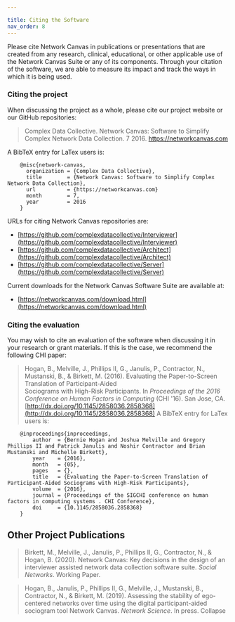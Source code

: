 ```yaml
---

title: Citing the Software
nav_order: 8
---
```


Please cite Network Canvas in publications or presentations that are created from any research, clinical, educational, or other applicable use of the Network Canvas Suite or any of its components. Through your citation of the software, we are able to measure its impact and track the ways in which it is being used.

### Citing the project

When discussing the project as a whole, please cite our project website or our GitHub repositories:

>Complex Data Collective. Network Canvas: Software to Simplify Complex Network Data Collection. 7 2016. https://networkcanvas.com

A BibTeX entry for LaTex users is:

```
    @misc{network-canvas,
      organization = {Complex Data Collective}, 
      title        = {Network Canvas: Software to Simplify Complex Network Data Collection},
      url          = {https://networkcanvas.com}
      month        = 7,
      year         = 2016
    }
```

URLs for citing Network Canvas repositories are:

- [https://github.com/complexdatacollective/Interviewer](https://github.com/complexdatacollective/Interviewer)
- [https://github.com/complexdatacollective/Architect](https://github.com/complexdatacollective/Architect)
- [https://github.com/complexdatacollective/Server](https://github.com/complexdatacollective/Server)

Current downloads for the Network Canvas Software Suite are available at:
- [https://networkcanvas.com/download.html](https://networkcanvas.com/download.html)

### Citing the evaluation

You may wish to cite an evaluation of the software when discussing it in your research or grant materials. If this is the case, we recommend the following CHI paper:

>Hogan, B., Melville, J., Phillips II, G., Janulis, P., Contractor, N., Mustanski, B., &
Birkett, M. (2016). Evaluating the Paper-to-Screen Translation of Participant-Aided     
Sociograms with High-Risk Participants. In _Proceedings of the 2016 Conference on 
Human Factors in Computing_ (CHI '16). San Jose, CA. 
[http://dx.doi.org/10.1145/2858036.2858368](http://dx.doi.org/10.1145/2858036.2858368)
A BibTeX entry for LaTex users is:

```
    @inproceedings{inproceedings,
        author  = {Bernie Hogan and Joshua Melville and Gregory Phillips II and Patrick Janulis and Noshir Contractor and Brian Mustanski and Michelle Birkett},
        year    = {2016},
        month   = {05},
        pages   = {},
        title   = {Evaluating the Paper-to-Screen Translation of Participant-Aided Sociograms with High-Risk Participants},
        volume  = {2016},
        journal = {Proceedings of the SIGCHI conference on human factors in computing systems . CHI Conference},
        doi     = {10.1145/2858036.2858368}
    }
```

## Other Project Publications

>Birkett, M., Melville, J., Janulis, P., Phillips II, G., Contractor, N., & Hogan, B. (2020). Network Canvas: Key decisions in the design of an interviewer assisted network data collection software suite. _Social Networks_. Working Paper.

>Hogan, B., Janulis, P., Phillips II, G., Melville, J., Mustanski, B., Contractor, N., & Birkett, M. (2019). Assessing the stability of ego-centered networks over time using the digital participant-aided sociogram tool Network Canvas. _Network Science_. In press.
Collapse
